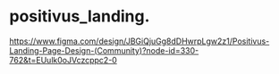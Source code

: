 # positivus_landing.
https://www.figma.com/design/JBGiQjuGg8dDHwrpLgw2z1/Positivus-Landing-Page-Design-(Community)?node-id=330-762&t=EUulk0oJVczcppc2-0
